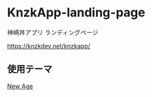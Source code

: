 # KnzkApp-landing-page
神崎丼アプリ ランディングページ

https://knzkdev.net/knzkapp/

## 使用テーマ
[New Age](https://github.com/BlackrockDigital/startbootstrap-new-age)
